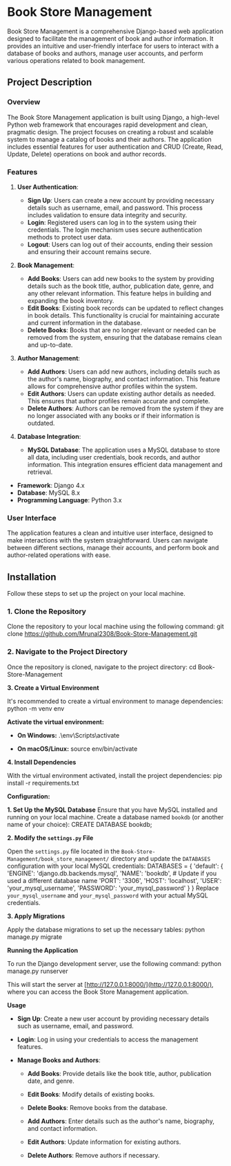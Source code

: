 # Book Store Management

Book Store Management is a comprehensive Django-based web application designed to facilitate the management of book and author information. It provides an intuitive and user-friendly interface for users to interact with a database of books and authors, manage user accounts, and perform various operations related to book management.

## Project Description

### Overview

The Book Store Management application is built using Django, a high-level Python web framework that encourages rapid development and clean, pragmatic design. The project focuses on creating a robust and scalable system to manage a catalog of books and their authors. The application includes essential features for user authentication and CRUD (Create, Read, Update, Delete) operations on book and author records.

### Features

1. **User Authentication**:
   - **Sign Up**: Users can create a new account by providing necessary details such as username, email, and password. This process includes validation to ensure data integrity and security.
   - **Login**: Registered users can log in to the system using their credentials. The login mechanism uses secure authentication methods to protect user data.
   - **Logout**: Users can log out of their accounts, ending their session and ensuring their account remains secure.

2. **Book Management**:
   - **Add Books**: Users can add new books to the system by providing details such as the book title, author, publication date, genre, and any other relevant information. This feature helps in building and 
                    expanding the book inventory.
   - **Edit Books**: Existing book records can be updated to reflect changes in book details. This functionality is crucial for maintaining accurate and current information in the database.
   - **Delete Books**: Books that are no longer relevant or needed can be removed from the system, ensuring that the database remains clean and up-to-date.

3. **Author Management**:
   - **Add Authors**: Users can add new authors, including details such as the author's name, biography, and contact information. This feature allows for comprehensive author profiles within the system.
   - **Edit Authors**: Users can update existing author details as needed. This ensures that author profiles remain accurate and complete.
   - **Delete Authors**: Authors can be removed from the system if they are no longer associated with any books or if their information is outdated.

4. **Database Integration**:
   - **MySQL Database**: The application uses a MySQL database to store all data, including user credentials, book records, and author information. This integration ensures efficient data management and 
                         retrieval.

- **Framework**: Django 4.x
- **Database**: MySQL 8.x
- **Programming Language**: Python 3.x

### User Interface

The application features a clean and intuitive user interface, designed to make interactions with the system straightforward. Users can navigate between different sections, manage their accounts, and perform book and author-related operations with ease.



## Installation

Follow these steps to set up the project on your local machine.

### 1. Clone the Repository

Clone the repository to your local machine using the following command:
git clone https://github.com/Mrunal2308/Book-Store-Management.git



### 2. Navigate to the Project Directory

Once the repository is cloned, navigate to the project directory:
cd Book-Store-Management



**3. Create a Virtual Environment**

It's recommended to create a virtual environment to manage dependencies:
python -m venv env

**Activate the virtual environment:**
- **On Windows:**
  .\env\Scripts\activate

- **On macOS/Linux:**
 source env/bin/activate



**4. Install Dependencies**

With the virtual environment activated, install the project dependencies:
pip install -r requirements.txt






**Configuration:**

**1. Set Up the MySQL Database**
Ensure that you have MySQL installed and running on your local machine. Create a database named `bookdb` (or another name of your choice):
CREATE DATABASE bookdb;



**2. Modify the `settings.py` File**

Open the `settings.py` file located in the `Book-Store-Management/book_store_management/` directory and update the `DATABASES` configuration with your local MySQL credentials:
DATABASES = {
    'default': {
        'ENGINE': 'django.db.backends.mysql',
        'NAME': 'bookdb',  # Update if you used a different database name
        'PORT': '3306',
        'HOST': 'localhost',
        'USER': 'your_mysql_username',
        'PASSWORD': 'your_mysql_password'
    }
}
Replace `your_mysql_username` and `your_mysql_password` with your actual MySQL credentials.



**3. Apply Migrations**

Apply the database migrations to set up the necessary tables:
python manage.py migrate


**Running the Application**

To run the Django development server, use the following command:
python manage.py runserver

This will start the server at [http://127.0.0.1:8000/](http://127.0.0.1:8000/), where you can access the Book Store Management application.


**Usage**

- **Sign Up**: Create a new user account by providing necessary details such as username, email, and password.

- **Login**: Log in using your credentials to access the management features.
  
- **Manage Books and Authors**:
  
  - **Add Books**: Provide details like the book title, author, publication date, and genre.
    
  - **Edit Books**: Modify details of existing books.
    
  - **Delete Books**: Remove books from the database.
    
  - **Add Authors**: Enter details such as the author's name, biography, and contact information.
    
  - **Edit Authors**: Update information for existing authors.
    
  - **Delete Authors**: Remove authors if necessary.








